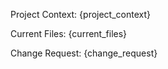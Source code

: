 Project Context:
{project_context}

Current Files:
{current_files}

Change Request:
{change_request}
